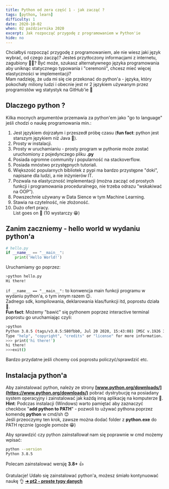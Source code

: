 ```yaml
---
title: Python od zera część 1 - jak zacząć ?
tags: [python, learn]
difficulty: 1
date: 2020-10-02
when: 02 października 2020
excerpt: Jak rozpocząć przygodę z programowaniem w Python'ie
hide: no
---
```

Chciałbyś rozpocząć przygodę z programowaniem, ale nie wiesz jaki język wybrać, od czego zacząć? Jesteś przytłoczony informacjami z internetu, zagubiony 🥺😵? Być może, szukasz alternatywnego języka programowania aby uniknąc statycznego typowania i "ceremonii", chcesz mieć więcej elastyczności w implementacji?  
Mam nadzieję, że uda mi się cie przekonać do python'a - języka, który pokochały miliony ludzi i obecnie jest nr 2 językiem używanym przez programistów wg statystyk na GitHub'ie 🥳  

## Dlaczego python ?

Kilka mocnych argumentów przemawia za python'em jako "go to language" jeśli chodzi o naukę programowania min.:  

1. Jest językiem dojrzałym i przeszedł próbę czasu (**fun fact**: python jest starszym językiem niż Java 🤯).  
2. Prosty w instalacji.  
3. Prosty w uruchamianiu - prosty program w pythonie może zostać uruchomiony z pojedynczego pliku **.py**  
4. Posiada ogromne community i popularność na stackoverflow.
5. Posiada mnóstwo przystępnych tutoriali.
6. Większość popularnych bibliotek z pypi ma bardzo przystępne "doki", napisane dla ludzi, a nie inżynierów IT.
7. Pozwala na elastyczność implementacji (można zacząć od prostych funkcji i programowania proceduralnego, nie trzeba odrazu "wskakiwać na OOP").  
8. Powszechnie używany w Data Sience w tym Machine Learning.
9. Stawia na czytelność, nie złożoność.
10. Dużo ofert pracy.  
List goes on 🤖 (10 wystarczy 😁)  

## Zanim zaczniemy - hello world w wydaniu python'a  

```python
# hello.py
if __name__ == "__main__":
    print('Hello World!')
```

Uruchamiamy go poprzez:  

```sh
>python hello.py
Hi there!
```

`if __name__ == "__main__":` to konwencja main funkcji programu w wydaniu python'a, o tym innym razem 😉.  
Żadnego sdk, kompilowania, deklarowania klas/funkcji itd, poprostu działa 🤯.  
**Fun fact**: Możemy "bawić" się pythonem poprzez interactive terminal poprostu go uruchamiając czyli:  

```sh
>python
Python 3.8.5 (tags/v3.8.5:580fbb0, Jul 20 2020, 15:43:08) [MSC v.1926 32 bit (Intel)] on win32
Type "help", "copyright", "credits" or "license" for more information.
>>> print('hi there!')
hi there!
>>>exit()
```

Bardzo przydatne jeśli chcemy coś poprostu policzyć/sprawdzić etc.  

## Instalacja python'a

Aby zainstalować python, należy ze strony **[www.python.org/downloads/](https://www.python.org/downloads/)** pobrać dystrybucję na posiadany system operacyjny i zainstalować jak każdą inną aplikację na komputerze 🤖.  
**Hint**: Podczas instalacji (Windows) warto pamiętać aby zaznaczyć checkbox "**add python to PATH**" - pozwoli to używać pythona poprzez komendę **python** w cmd/sh 😊  
Jeśli przeoczymy ten krok, zawsze można dodać folder z **python.exe** do PATH ręcznie (google pomoże 😁)

Aby sprawdzić czy python zainstallował nam się poprawnie w cmd możemy wpisać:  

```sh
python --version
Python 3.8.5
```  

Polecam zainstalować wersję **3.8+** 👍  

Gratulacje! Udało się zainstalować python'a, możesz śmiało kontynuować naukę 👌 
**[➜ pt2 - proste typy danych](/blog/python-od-zera-pt2-proste-typy-danych)**
